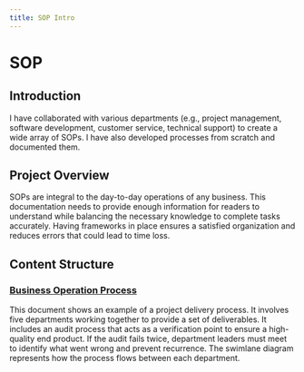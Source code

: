 ```yaml
---
title: SOP Intro
---
```


# SOP

## **Introduction**

I have collaborated with various departments (e.g., project management, software development, customer service, technical support) to create a wide array of SOPs. I have also developed processes from scratch and documented them.

## **Project Overview**

SOPs are integral to the day-to-day operations of any business. This documentation needs to provide enough information for readers to understand while balancing the necessary knowledge to complete tasks accurately. Having frameworks in place ensures a satisfied organization and reduces errors that could lead to time loss.

## **Content Structure**

### [Business Operation Process](business-operation-process.md)

This document shows an example of a project delivery process. It involves five departments working together to provide a set of deliverables. It includes an audit process that acts as a verification point to ensure a high-quality end product. If the audit fails twice, department leaders must meet to identify what went wrong and prevent recurrence. The swimlane diagram represents how the process flows between each department.